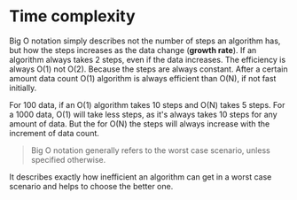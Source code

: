 # Time complexity
Big O notation simply describes not the number of steps an algorithm has, but how the steps increases as the data change (__growth rate__). If an algorithm always takes 2 steps, even if the data increases. The efficiency is always O(1) not O(2). Because the steps are always constant. After a certain amount data count O(1) algorithm is always efficient than O(N), if not fast initially.

For 100 data, if an O(1) algorithm takes 10 steps and O(N) takes 5 steps. For a 1000 data, O(1) will take less steps, as it's always takes 10 steps for any amount of data. But the for O(N) the steps will always increase with the increment of data count.

> Big O notation generally refers to the worst case scenario, unless specified otherwise.

It describes exactly how inefficient an algorithm can get in a worst case scenario and helps to choose the better one.